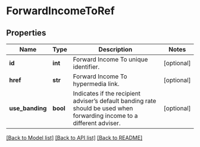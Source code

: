 # ForwardIncomeToRef

## Properties
Name | Type | Description | Notes
------------ | ------------- | ------------- | -------------
**id** | **int** | Forward Income To unique identifier. | [optional] 
**href** | **str** | Forward Income To hypermedia link. | [optional] 
**use_banding** | **bool** | Indicates if the recipient adviser’s default banding rate should be used when forwarding income to a different adviser. | [optional] 

[[Back to Model list]](../README.md#documentation-for-models) [[Back to API list]](../README.md#documentation-for-api-endpoints) [[Back to README]](../README.md)

